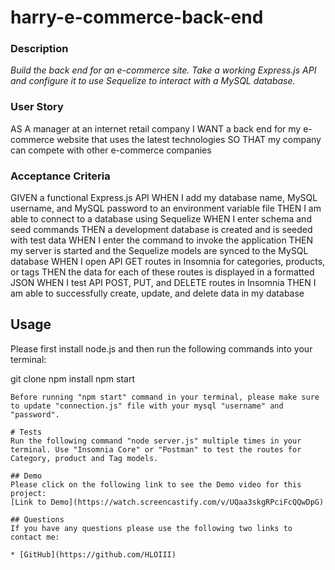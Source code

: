 # harry-e-commerce-back-end

### Description

*Build the back end for an e-commerce site. Take a working Express.js API and configure it to use Sequelize to interact with a MySQL database.*

### User Story

AS A manager at an internet retail company
I WANT a back end for my e-commerce website that uses the latest technologies
SO THAT my company can compete with other e-commerce companies


### Acceptance Criteria

GIVEN a functional Express.js API
WHEN I add my database name, MySQL username, and MySQL password to an environment variable file
THEN I am able to connect to a database using Sequelize
WHEN I enter schema and seed commands
THEN a development database is created and is seeded with test data
WHEN I enter the command to invoke the application
THEN my server is started and the Sequelize models are synced to the MySQL database
WHEN I open API GET routes in Insomnia for categories, products, or tags
THEN the data for each of these routes is displayed in a formatted JSON
WHEN I test API POST, PUT, and DELETE routes in Insomnia
THEN I am able to successfully create, update, and delete data in my database

## Usage
Please first install node.js and then run the following commands into your terminal: 

git clone <from-repository-on-github>
npm install
npm start
```
Before running "npm start" command in your terminal, please make sure to update "connection.js" file with your mysql "username" and "password".
  
# Tests
Run the following command "node server.js" multiple times in your terminal. Use "Insomnia Core" or "Postman" to test the routes for Category, product and Tag models.

## Demo
Please click on the following link to see the Demo video for this project:
[Link to Demo](https://watch.screencastify.com/v/UQaa3skgRPciFcQQwDpG)  
  
## Questions
If you have any questions please use the following two links to contact me:

* [GitHub](https://github.com/HLOIII)  
